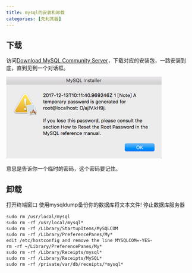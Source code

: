 ```yaml
---
title: mysql的安装和卸载
categories: [先利其器]
---
```


## 下载

访问[Download MySQL Community Server](https://dev.mysql.com/downloads/mysql/)，下载对应的安装包，一路安装到底，直到见到一个对话框。

![](https://raw.githubusercontent.com/DullDevil/pics/master/sql/mysql.png)

意思是告诉你一个临时的密码，这个密码要记住。



## 卸载
打开终端窗口
使用mysqldump备份你的数据库将文本文件!
停止数据库服务器

```shell
sudo rm /usr/local/mysql
sudo rm -rf /usr/local/mysql*
sudo rm -rf /Library/StartupItems/MySQLCOM
sudo rm -rf /Library/PreferencePanes/My*
edit /etc/hostconfig and remove the line MYSQLCOM=-YES-
rm -rf ~/Library/PreferencePanes/My*
sudo rm -rf /Library/Receipts/mysql*
sudo rm -rf /Library/Receipts/MySQL*
sudo rm -rf /private/var/db/receipts/*mysql*
```
